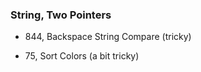 ### String, Two Pointers
- 844, Backspace String Compare (tricky)

- 75, Sort Colors (a bit tricky)
